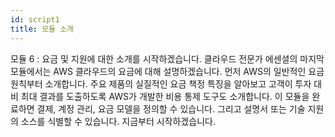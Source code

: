 ```yaml
---
id: script1
title: 모듈 소개
---
```


모듈 6 : 요금 및 지원에 대한 소개를 시작하겠습니다. 클라우드 전문가 에센셜의 마지막 모듈에서는 AWS 클라우드의 요금에 대해 설명하겠습니다. 먼저 AWS의 일반적인 요금 원칙부터 소개합니다. 주요 제품의 실질적인 요금 책정 특징을 알아보고 고객이 투자 대비 최대 결과를 도출하도록 AWS가 개발한 비용 통제 도구도 소개합니다. 이 모듈을 완료하면 결제, 계정 관리, 요금 모델을 정의할 수 있습니다. 그리고 설명서 또는 기술 지원의 소스를 식별할 수 있습니다. 지금부터 시작하겠습니다.
